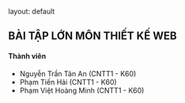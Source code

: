 layout: default

## BÀI TẬP LỚN MÔN THIẾT KẾ WEB

#### Thành viên

- Nguyễn Trần Tân An (CNTT1 - K60)
- Phạm Tiến Hải (CNTT1 - K60)
- Phạm Việt Hoàng Minh (CNTT1 - K60)
